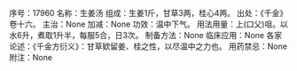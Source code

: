 序号：17960
名称：生姜汤
组成：生姜1斤，甘草3两，桂心4两。
出处：《千金》卷十六。
主治：None
加减：None
功效：温中下气。
用法用量：上(口父)咀。以水6升，煮取1升半，每服5合，日3次。
制备方法：None
临床应用：None
各家论述：《千金方衍义》：甘草欵留姜、桂之性，以尽温中之力也。
用药禁忌：None
附注：None
